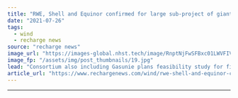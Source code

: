 ```yaml
---
title: "RWE, Shell and Equinor confirmed for large sub-project of giant AquaVentus H2 plan"
date: "2021-07-26"
tags: 
  - wind
  - recharge news
source: "recharge news"
image_url: "https://images-global.nhst.tech/image/RnptNjFwSFBxc01LWVFIVFFtRnUyK25PNFpKUHc2TWNZMmpuYzdXYjdRcz0=/nhst/binary/25d1951aa7eacea341d1c0c3d4aef9a0"
image_fp: "/assets/img/post_thumbnails/19.jpg"
lead: "Consortium also including Gasunie plans feasibility study for first 300MW offshore wind-to-hydrogen electrolyser in North Sea by 2028 to proof concept"
article_url: "https://www.rechargenews.com/wind/rwe-shell-and-equinor-confirmed-for-large-sub-project-of-giant-aquaventus-h2-plan/2-1-1044399"
---
```


---
